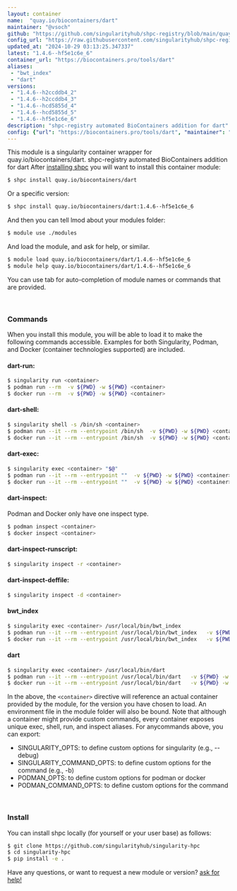 ```yaml
---
layout: container
name:  "quay.io/biocontainers/dart"
maintainer: "@vsoch"
github: "https://github.com/singularityhub/shpc-registry/blob/main/quay.io/biocontainers/dart/container.yaml"
config_url: "https://raw.githubusercontent.com/singularityhub/shpc-registry/main/quay.io/biocontainers/dart/container.yaml"
updated_at: "2024-10-29 03:13:25.347337"
latest: "1.4.6--hf5e1c6e_6"
container_url: "https://biocontainers.pro/tools/dart"
aliases:
 - "bwt_index"
 - "dart"
versions:
 - "1.4.6--h2ccddb4_2"
 - "1.4.6--h2ccddb4_3"
 - "1.4.6--hcd5855d_4"
 - "1.4.6--hcd5855d_5"
 - "1.4.6--hf5e1c6e_6"
description: "shpc-registry automated BioContainers addition for dart"
config: {"url": "https://biocontainers.pro/tools/dart", "maintainer": "@vsoch", "description": "shpc-registry automated BioContainers addition for dart", "latest": {"1.4.6--hf5e1c6e_6": "sha256:411bfd4ba2d689cefec5e3137b2002cc6aab42ee9976a851a5d9d1ed6e33115a"}, "tags": {"1.4.6--h2ccddb4_2": "sha256:b614e86b5f3d13eecb280fba216d6a541ddd1a779ea727ce1b13a6d5287d477e", "1.4.6--h2ccddb4_3": "sha256:f56bf61e8fe395b415d39e5612ffd42bb36d95a90fa0a05ad7ad86121a797e33", "1.4.6--hcd5855d_4": "sha256:54a209a913f225fec40bc3b6660f44923a3aeab33257d184b64d04ec5f8a1b70", "1.4.6--hcd5855d_5": "sha256:868f6df52824734d722146a502dd631c883cec9c8951f9dae66352fe01990034", "1.4.6--hf5e1c6e_6": "sha256:411bfd4ba2d689cefec5e3137b2002cc6aab42ee9976a851a5d9d1ed6e33115a"}, "docker": "quay.io/biocontainers/dart", "aliases": {"bwt_index": "/usr/local/bin/bwt_index", "dart": "/usr/local/bin/dart"}}
---
```


This module is a singularity container wrapper for quay.io/biocontainers/dart.
shpc-registry automated BioContainers addition for dart
After [installing shpc](#install) you will want to install this container module:


```bash
$ shpc install quay.io/biocontainers/dart
```

Or a specific version:

```bash
$ shpc install quay.io/biocontainers/dart:1.4.6--hf5e1c6e_6
```

And then you can tell lmod about your modules folder:

```bash
$ module use ./modules
```

And load the module, and ask for help, or similar.

```bash
$ module load quay.io/biocontainers/dart/1.4.6--hf5e1c6e_6
$ module help quay.io/biocontainers/dart/1.4.6--hf5e1c6e_6
```

You can use tab for auto-completion of module names or commands that are provided.

<br>

### Commands

When you install this module, you will be able to load it to make the following commands accessible.
Examples for both Singularity, Podman, and Docker (container technologies supported) are included.

#### dart-run:

```bash
$ singularity run <container>
$ podman run --rm  -v ${PWD} -w ${PWD} <container>
$ docker run --rm  -v ${PWD} -w ${PWD} <container>
```

#### dart-shell:

```bash
$ singularity shell -s /bin/sh <container>
$ podman run --it --rm --entrypoint /bin/sh  -v ${PWD} -w ${PWD} <container>
$ docker run --it --rm --entrypoint /bin/sh  -v ${PWD} -w ${PWD} <container>
```

#### dart-exec:

```bash
$ singularity exec <container> "$@"
$ podman run --it --rm --entrypoint ""  -v ${PWD} -w ${PWD} <container> "$@"
$ docker run --it --rm --entrypoint ""  -v ${PWD} -w ${PWD} <container> "$@"
```

#### dart-inspect:

Podman and Docker only have one inspect type.

```bash
$ podman inspect <container>
$ docker inspect <container>
```

#### dart-inspect-runscript:

```bash
$ singularity inspect -r <container>
```

#### dart-inspect-deffile:

```bash
$ singularity inspect -d <container>
```


#### bwt_index

```bash
$ singularity exec <container> /usr/local/bin/bwt_index
$ podman run --it --rm --entrypoint /usr/local/bin/bwt_index   -v ${PWD} -w ${PWD} <container> -c " $@"
$ docker run --it --rm --entrypoint /usr/local/bin/bwt_index   -v ${PWD} -w ${PWD} <container> -c " $@"
```


#### dart

```bash
$ singularity exec <container> /usr/local/bin/dart
$ podman run --it --rm --entrypoint /usr/local/bin/dart   -v ${PWD} -w ${PWD} <container> -c " $@"
$ docker run --it --rm --entrypoint /usr/local/bin/dart   -v ${PWD} -w ${PWD} <container> -c " $@"
```



In the above, the `<container>` directive will reference an actual container provided
by the module, for the version you have chosen to load. An environment file in the
module folder will also be bound. Note that although a container
might provide custom commands, every container exposes unique exec, shell, run, and
inspect aliases. For anycommands above, you can export:

 - SINGULARITY_OPTS: to define custom options for singularity (e.g., --debug)
 - SINGULARITY_COMMAND_OPTS: to define custom options for the command (e.g., -b)
 - PODMAN_OPTS: to define custom options for podman or docker
 - PODMAN_COMMAND_OPTS: to define custom options for the command

<br>

### Install

You can install shpc locally (for yourself or your user base) as follows:

```bash
$ git clone https://github.com/singularityhub/singularity-hpc
$ cd singularity-hpc
$ pip install -e .
```

Have any questions, or want to request a new module or version? [ask for help!](https://github.com/singularityhub/singularity-hpc/issues)
